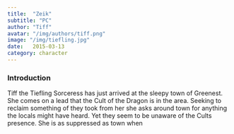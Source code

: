 ```yaml
---
title:  "Zeik"
subtitle: "PC"
author: "Tiff"
avatar: "/img/authors/tiff.png"
image: "/img/tiefling.jpg"
date:   2015-03-13
category: character
---
```


### Introduction 

Tiff the Tiefling Sorceress has just arrived at the sleepy town of Greenest. She comes on a lead that the Cult of the Dragon is in the area. Seeking to reclaim something of they took from her she asks around town for anything the locals might have heard. Yet they seem to be unaware of the Cults presence. She is as suppressed as town when

